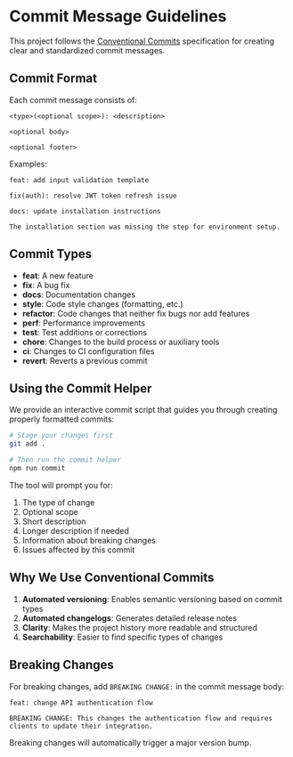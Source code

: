 # Commit Message Guidelines

This project follows the [Conventional Commits](https://www.conventionalcommits.org/) specification for creating clear and standardized commit messages.

## Commit Format

Each commit message consists of:
```
<type>(<optional scope>): <description>

<optional body>

<optional footer>
```

Examples:
```
feat: add input validation template
```
```
fix(auth): resolve JWT token refresh issue
```
```
docs: update installation instructions

The installation section was missing the step for environment setup.
```

## Commit Types

- **feat**: A new feature
- **fix**: A bug fix
- **docs**: Documentation changes
- **style**: Code style changes (formatting, etc.)
- **refactor**: Code changes that neither fix bugs nor add features
- **perf**: Performance improvements
- **test**: Test additions or corrections
- **chore**: Changes to the build process or auxiliary tools
- **ci**: Changes to CI configuration files
- **revert**: Reverts a previous commit

## Using the Commit Helper

We provide an interactive commit script that guides you through creating properly formatted commits:

```bash
# Stage your changes first
git add .

# Then run the commit helper
npm run commit
```

The tool will prompt you for:
1. The type of change
2. Optional scope
3. Short description
4. Longer description if needed
5. Information about breaking changes
6. Issues affected by this commit

## Why We Use Conventional Commits

1. **Automated versioning**: Enables semantic versioning based on commit types
2. **Automated changelogs**: Generates detailed release notes
3. **Clarity**: Makes the project history more readable and structured
4. **Searchability**: Easier to find specific types of changes

## Breaking Changes

For breaking changes, add `BREAKING CHANGE:` in the commit message body:

```
feat: change API authentication flow

BREAKING CHANGE: This changes the authentication flow and requires clients to update their integration.
```

Breaking changes will automatically trigger a major version bump. 